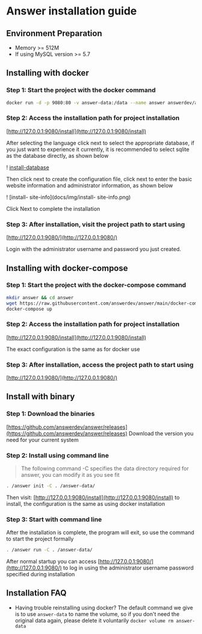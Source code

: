 # Answer installation guide
## Environment Preparation
- Memory >= 512M
- If using MySQL version >= 5.7

## Installing with docker
### Step 1: Start the project with the docker command
```bash
docker run -d -p 9080:80 -v answer-data:/data --name answer answerdev/answer:latest
```

### Step 2: Access the installation path for project installation
[http://127.0.0.1:9080/install](http://127.0.0.1:9080/install)

After selecting the language click next to select the appropriate database, if you just want to experience it currently, it is recommended to select sqlite as the database directly, as shown below

! [install-database](docs/img/install-database.png)

Then click next to create the configuration file, click next to enter the basic website information and administrator information, as shown below

! [install- site-info](docs/img/install- site-info.png)

Click Next to complete the installation

### Step 3: After installation, visit the project path to start using
[http://127.0.0.1:9080/](http://127.0.0.1:9080/)

Login with the administrator username and password you just created.

## Installing with docker-compose
### Step 1: Start the project with the docker-compose command
```bash
mkdir answer && cd answer
wget https://raw.githubusercontent.com/answerdev/answer/main/docker-compose.yaml
docker-compose up
```

### Step 2: Access the installation path for project installation
[http://127.0.0.1:9080/install](http://127.0.0.1:9080/install)

The exact configuration is the same as for docker use

### Step 3: After installation, access the project path to start using
[http://127.0.0.1:9080/](http://127.0.0.1:9080/)

## Install with binary
### Step 1: Download the binaries
[https://github.com/answerdev/answer/releases](https://github.com/answerdev/answer/releases)
Download the version you need for your current system

### Step 2: Install using command line
> The following command -C specifies the data directory required for answer, you can modify it as you see fit

```bash
. /answer init -C . /answer-data/
```

Then visit: [http://127.0.0.1:9080/install](http://127.0.0.1:9080/install) to install, the configuration is the same as using docker installation

### Step 3: Start with command line
After the installation is complete, the program will exit, so use the command to start the project formally
```bash
. /answer run -C . /answer-data/
```

After normal startup you can access [http://127.0.0.1:9080/](http://127.0.0.1:9080/) to log in using the administrator username password specified during installation

## Installation FAQ
- Having trouble reinstalling using docker? The default command we give is to use `answer-data` to name the volume, so if you don't need the original data again, please delete it voluntarily `docker volume rm answer-data`

